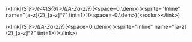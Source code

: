 (&lt;link[\S]*?&gt;)(&lt;#\S{6}&gt;)([A-Za-z]*?)(&lt;space=0\.\dem&gt;)(&lt;sprite="Inline" name="[a-z]{2}_[a-z]*?" tint=1&gt;)(&lt;space=-0\.\dem&gt;)(&lt;\/color&gt;&lt;\/link&gt;)


(&lt;link[\S]*?&gt;)([A-Za-z]*?)(&lt;space=0\.\dem&gt;)(&lt;sprite="Inline" name="[a-z]{2}_[a-z]*?" tint=1&gt;)(&lt;\/link&gt;)